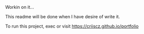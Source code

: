 Workin on it...

This readme will be done when I have desire of write it.

To run this project, exec <npm start> or visit https://criiscz.github.io/portfolio
